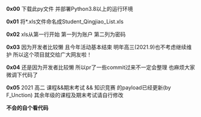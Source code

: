 **0x00** 下载此py文件 并部署Python3.8以上的运行环境

**0x01** 将*.xls文件命名成Student_Qingjiao_List.xls

**0x02** xls从第一行开始 第一列为账户 第二列为密码

**0x03** 因为开发者比较懒 且今年活动基本结束 明年高三(2021.9)也不考虑继续维护 所以这个项目就交给广大网友啦！

**0x04** 还是因为开发者比较懒 所以pr了一些commit过来不一定会整理 也麻烦大家微调下代码了

**0x05** 2021 高二 课程&&期末考试 && 知识竞赛 的payload已经更新(by F_Unction) 其余年级的课程及期末考试请自行修改

**不会的自个看代码**

